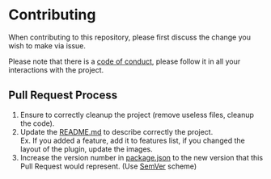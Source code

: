 # Contributing

When contributing to this repository, please first discuss the change you wish to make via issue.  

Please note that there is a [code of conduct](https://github.com/devpelux/wcolpick/blob/main/CODE_OF_CONDUCT.md),
please follow it in all your interactions with the project.  

## Pull Request Process

1. Ensure to correctly cleanup the project (remove useless files, cleanup the code).  
2. Update the [README.md](https://github.com/devpelux/wcolpick/blob/main/README.md) to describe correctly the project.  
   Ex. If you added a feature, add it to features list, if you changed the layout of the plugin, update the images.
3. Increase the version number in [package.json](https://github.com/devpelux/wcolpick/blob/main/package.json#L3)
   to the new version that this Pull Request would represent. (Use [SemVer](http://semver.org/) scheme)  
